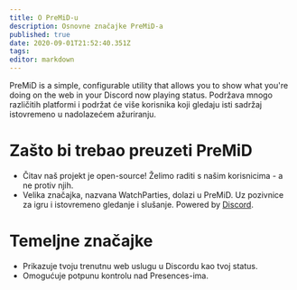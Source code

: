 ```yaml
---
title: O PreMiD-u
description: Osnovne značajke PreMiD-a
published: true
date: 2020-09-01T21:52:40.351Z
tags:
editor: markdown
---
```


PreMiD is a simple, configurable utility that allows you to show what you're doing on the web in your Discord now playing status. Podržava mnogo različitih platformi i podržat će više korisnika koji gledaju isti sadržaj istovremeno u nadolazećem ažuriranju.

# Zašto bi trebao preuzeti PreMiD
- Čitav naš projekt je open-source! Želimo raditi s našim korisnicima - a ne protiv njih.
- Velika značajka, nazvana WatchParties, dolazi u PreMiD. Uz pozivnice za igru i istovremeno gledanje i slušanje. Powered by [Discord](https://discordapp.com/).

# Temeljne značajke
- Prikazuje tvoju trenutnu web uslugu u Discordu kao tvoj status.
- Omogućuje potpunu kontrolu nad Presences-ima.
